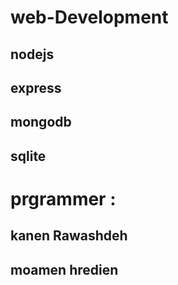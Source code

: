 # web-Development 
## nodejs 
## express 
## mongodb 
## sqlite

# prgrammer : 
## kanen Rawashdeh
## moamen hredien
